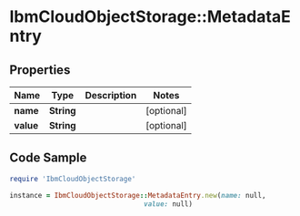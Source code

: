 # IbmCloudObjectStorage::MetadataEntry

## Properties

Name | Type | Description | Notes
------------ | ------------- | ------------- | -------------
**name** | **String** |  | [optional] 
**value** | **String** |  | [optional] 

## Code Sample

```ruby
require 'IbmCloudObjectStorage'

instance = IbmCloudObjectStorage::MetadataEntry.new(name: null,
                                 value: null)
```


